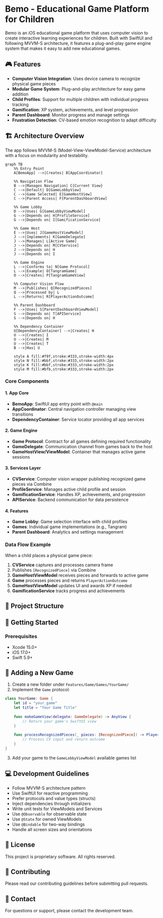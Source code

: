 # Bemo - Educational Game Platform for Children

Bemo is an iOS educational game platform that uses computer vision to create interactive learning experiences for children. Built with SwiftUI and following MVVM-S architecture, it features a plug-and-play game engine system that makes it easy to add new educational games.

## 🎮 Features

- **Computer Vision Integration**: Uses device camera to recognize physical game pieces
- **Modular Game System**: Plug-and-play architecture for easy game addition
- **Child Profiles**: Support for multiple children with individual progress tracking
- **Gamification**: XP system, achievements, and level progression
- **Parent Dashboard**: Monitor progress and manage settings
- **Frustration Detection**: CV-based emotion recognition to adapt difficulty

## 🏗️ Architecture Overview

The app follows MVVM-S (Model-View-ViewModel-Service) architecture with a focus on modularity and testability.

```mermaid
graph TB
    %% Entry Point
    A[BemoApp] -->|Creates| B[AppCoordinator]
    
    %% Navigation Flow
    B -->|Manages Navigation| C{Current View}
    C -->|Default| D[GameLobbyView]
    C -->|Game Selected| E[GameHostView]
    C -->|Parent Access| F[ParentDashboardView]
    
    %% Game Lobby
    D -->|Uses| G[GameLobbyViewModel]
    G -->|Depends on| H[ProfileService]
    G -->|Depends on| I[GamificationService]
    
    %% Game Host
    E -->|Uses| J[GameHostViewModel]
    J -->|Implements| K[GameDelegate]
    J -->|Manages| L[Active Game]
    J -->|Depends on| M[CVService]
    J -->|Depends on| H
    J -->|Depends on| I
    
    %% Game Engine
    L -->|Conforms to| N[Game Protocol]
    L -->|Example| O[TangramGame]
    O -->|Creates| P[TangramGameView]
    
    %% Computer Vision Flow
    M -->|Publishes| Q[RecognizedPieces]
    Q -->|Processed by| L
    L -->|Returns| R[PlayerActionOutcome]
    
    %% Parent Dashboard
    F -->|Uses| S[ParentDashboardViewModel]
    S -->|Depends on| T[APIService]
    S -->|Depends on| H
    
    %% Dependency Container
    U[DependencyContainer] -->|Creates| H
    U -->|Creates| I
    U -->|Creates| M
    U -->|Creates| T
    B -->|Has| U
    
    style A fill:#f9f,stroke:#333,stroke-width:4px
    style N fill:#bbf,stroke:#333,stroke-width:2px
    style K fill:#bbf,stroke:#333,stroke-width:2px
    style M fill:#bfb,stroke:#333,stroke-width:2px
```

### Core Components

#### 1. App Core
- **BemoApp**: SwiftUI app entry point with `@main`
- **AppCoordinator**: Central navigation controller managing view transitions
- **DependencyContainer**: Service locator providing all app services

#### 2. Game Engine
- **Game Protocol**: Contract for all games defining required functionality
- **GameDelegate**: Communication channel from games back to the host
- **GameHostView/ViewModel**: Container that manages active game sessions

#### 3. Services Layer
- **CVService**: Computer vision wrapper publishing recognized game pieces via Combine
- **ProfileService**: Manages active child profile and session
- **GamificationService**: Handles XP, achievements, and progression
- **APIService**: Backend communication for data persistence

#### 4. Features
- **Game Lobby**: Game selection interface with child profiles
- **Games**: Individual game implementations (e.g., Tangram)
- **Parent Dashboard**: Analytics and settings management

### Data Flow Example

When a child places a physical game piece:

1. **CVService** captures and processes camera frame
2. Publishes `[RecognizedPiece]` via Combine
3. **GameHostViewModel** receives pieces and forwards to active game
4. **Game** processes pieces and returns `PlayerActionOutcome`
5. **GameHostViewModel** updates UI and awards XP if needed
6. **GamificationService** tracks progress and achievements

## 📁 Project Structure


## 🚀 Getting Started

### Prerequisites
- Xcode 15.0+
- iOS 17.0+
- Swift 5.9+

## 🎯 Adding a New Game

1. Create a new folder under `Features/Game/Games/YourGame/`
2. Implement the `Game` protocol:

```swift
class YourGame: Game {
    let id = "your_game"
    let title = "Your Game Title"
    
    func makeGameView(delegate: GameDelegate) -> AnyView {
        // Return your game's SwiftUI view
    }
    
    func processRecognizedPieces(_ pieces: [RecognizedPiece]) -> PlayerActionOutcome {
        // Process CV input and return outcome
    }
}
```

3. Add your game to the `GameLobbyViewModel` available games list

## 💻 Development Guidelines

- Follow MVVM-S architecture pattern
- Use SwiftUI for reactive programming
- Prefer protocols and value types (structs)
- Inject dependencies through initializers
- Write unit tests for ViewModels and Services
- Use `@Observable` for observable state
- Use `@State` for owned ViewModels
- Use `@Bindable` for two-way bindings
- Handle all screen sizes and orientations

## 📄 License

This project is proprietary software. All rights reserved.

## 🤝 Contributing

Please read our contributing guidelines before submitting pull requests.

## 📧 Contact

For questions or support, please contact the development team.